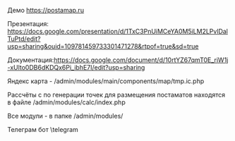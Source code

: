 Демо https://postamap.ru

Презентация: https://docs.google.com/presentation/d/1TxC3PnUiMCeYA0M5iLM2LPvlDalTuPtd/edit?usp=sharing&ouid=109781459733301471278&rtpof=true&sd=true

Документация:https://docs.google.com/document/d/10rtYZ67qmT0E_riW1j-xUlto0DB6dKDQx6Pi_ibhE7I/edit?usp=sharing

Яндекс карта - /admin/modules/main/components/map/tmp.ic.php

Рассчёты c по генерации точек для размещения постаматов находятся в файле /admin/modules/calc/index.php

Все модули - в папке /admin/modules/

Телеграм бот \telegram
